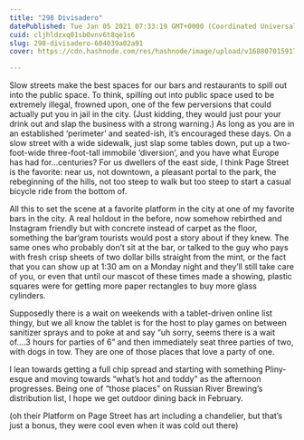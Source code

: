 ```yaml
---
title: "298 Divisadero"
datePublished: Tue Jan 05 2021 07:33:19 GMT+0000 (Coordinated Universal Time)
cuid: cljhldzxq01sb0vnv6t8qe1s6
slug: 298-divisadero-604039a02a91
cover: https://cdn.hashnode.com/res/hashnode/image/upload/v1688070159172/c2c3dd09-6f7e-4960-b23c-0d4acdf2f37e.jpeg

---
```


Slow streets make the best spaces for our bars and restaurants to spill out into the public space. To think, spilling out into public space used to be extremely illegal, frowned upon, one of the few perversions that could actually put you in jail in the city. (Just kidding, they would just pour your drink out and slap the business with a strong warning.) As long as you are in an established ‘perimeter’ and seated-ish, it’s encouraged these days. On a slow street with a wide sidewalk, just slap some tables down, put up a two-foot-wide three-foot-tall immobile ‘diversion’, and you have what Europe has had for…centuries? For us dwellers of the east side, I think Page Street is the favorite: near us, not downtown, a pleasant portal to the park, the rebeginning of the hills, not too steep to walk but too steep to start a casual bicycle ride from the bottom of.

All this to set the scene at a favorite platform in the city at one of my favorite bars in the city. A real holdout in the before, now somehow rebirthed and Instagram friendly but with concrete instead of carpet as the floor, something the bar‘gram tourists would post a story about if they knew. The same ones who probably don’t sit at the bar, or talked to the guy who pays with fresh crisp sheets of two dollar bills straight from the mint, or the fact that you can show up at 1:30 am on a Monday night and they’ll still take care of you, or even that until our mascot of these times made a showing, plastic squares were for getting more paper rectangles to buy more glass cylinders.

Supposedly there is a wait on weekends with a tablet-driven online list thingy, but we all know the tablet is for the host to play games on between sanitizer sprays and to poke at and say “uh sorry, seems there is a wait of….3 hours for parties of 6” and then immediately seat three parties of two, with dogs in tow. They are one of those places that love a party of one.

I lean towards getting a full chip spread and starting with something Pliny-esque and moving towards “what’s hot and toddy” as the afternoon progresses. Being one of “those places” on Russian River Brewing’s distribution list, I hope we get outdoor dining back in February.

(oh their Platform on Page Street has art including a chandelier, but that’s just a bonus, they were cool even when it was cold out there)